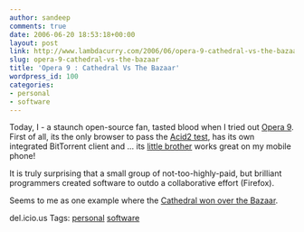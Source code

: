 ```yaml
---
author: sandeep
comments: true
date: 2006-06-20 18:53:18+00:00
layout: post
link: http://www.lambdacurry.com/2006/06/opera-9-cathedral-vs-the-bazaar/
slug: opera-9-cathedral-vs-the-bazaar
title: 'Opera 9 : Cathedral Vs The Bazaar'
wordpress_id: 100
categories:
- personal
- software
---
```


Today, I - a staunch open-source fan, tasted blood when I tried out [Opera 9](http://www.opera.com/).
First of all, its the only browser to pass the [Acid2 test](http://webstandards.org/action/acid2/), has its own integrated BitTorrent client and ... its [little brother](http://mini.opera.com/) works great on my mobile phone!

It is truly surprising that a small group of not-too-highly-paid, but brilliant programmers created software to outdo a collaborative effort (Firefox).

Seems to me as one example where the [Cathedral won over the Bazaar](http://en.wikipedia.org/wiki/The_Cathedral_and_the_Bazaar).

del.icio.us Tags: [personal](http://del.icio.us/sss8ue/personal) [software](http://del.icio.us/sss8ue/software)

